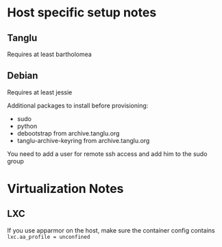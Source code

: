 # Host specific setup notes

## Tanglu

Requires at least bartholomea

## Debian

Requires at least jessie

Additional packages to install before provisioning:
- sudo
- python
- debootstrap from archive.tanglu.org
- tanglu-archive-keyring from archive.tanglu.org

You need to add a user for remote ssh access and add him to the sudo group

# Virtualization Notes

## LXC

If you use apparmor on the host, make sure the container config contains
`lxc.aa_profile = unconfined`

